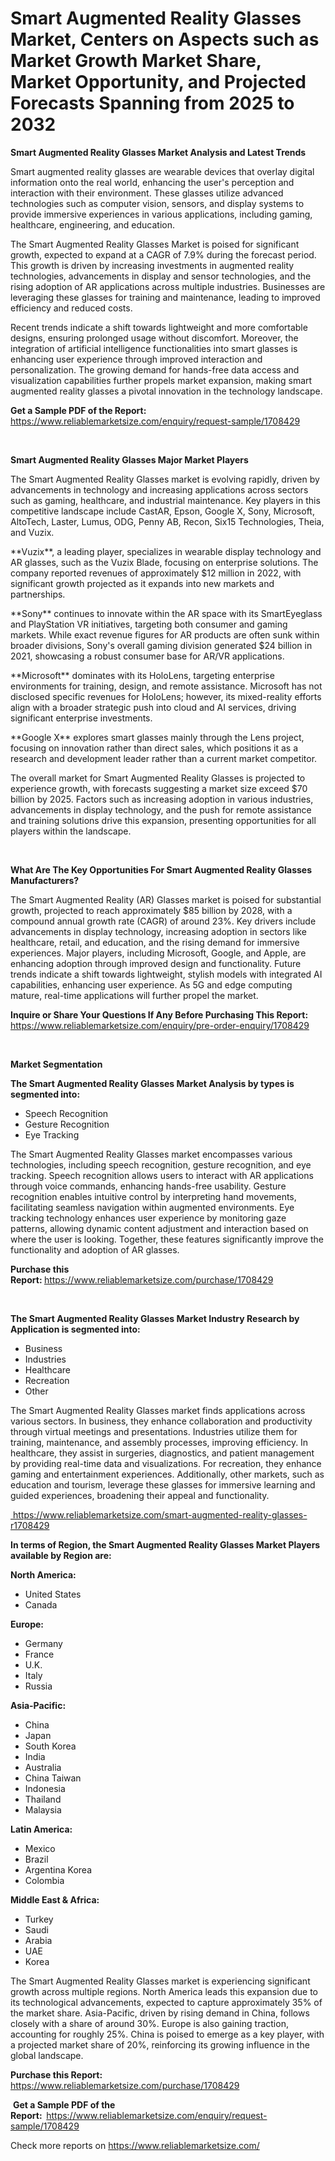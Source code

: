<p><h1>Smart Augmented Reality Glasses Market, Centers on Aspects such as Market Growth Market Share, Market Opportunity, and Projected Forecasts Spanning from 2025 to 2032</h1></p><p><strong>Smart Augmented Reality Glasses Market Analysis and Latest Trends</strong></p>
<p><p>Smart augmented reality glasses are wearable devices that overlay digital information onto the real world, enhancing the user's perception and interaction with their environment. These glasses utilize advanced technologies such as computer vision, sensors, and display systems to provide immersive experiences in various applications, including gaming, healthcare, engineering, and education. </p><p>The Smart Augmented Reality Glasses Market is poised for significant growth, expected to expand at a CAGR of 7.9% during the forecast period. This growth is driven by increasing investments in augmented reality technologies, advancements in display and sensor technologies, and the rising adoption of AR applications across multiple industries. Businesses are leveraging these glasses for training and maintenance, leading to improved efficiency and reduced costs.</p><p>Recent trends indicate a shift towards lightweight and more comfortable designs, ensuring prolonged usage without discomfort. Moreover, the integration of artificial intelligence functionalities into smart glasses is enhancing user experience through improved interaction and personalization. The growing demand for hands-free data access and visualization capabilities further propels market expansion, making smart augmented reality glasses a pivotal innovation in the technology landscape.</p></p>
<p><strong>Get a Sample PDF of the Report:&nbsp;</strong> <a href="https://www.reliablemarketsize.com/enquiry/request-sample/1708429?utm_campaign=3447&utm_medium=2&utm_source=Github&utm_content=ia&utm_term=05042025&utm_id=smart-augmented-reality-glasses">https://www.reliablemarketsize.com/enquiry/request-sample/1708429</a></p>
<p>&nbsp;</p>
<p><strong>Smart Augmented Reality Glasses Major Market Players</strong></p>
<p><p>The Smart Augmented Reality Glasses market is evolving rapidly, driven by advancements in technology and increasing applications across sectors such as gaming, healthcare, and industrial maintenance. Key players in this competitive landscape include CastAR, Epson, Google X, Sony, Microsoft, AltoTech, Laster, Lumus, ODG, Penny AB, Recon, Six15 Technologies, Theia, and Vuzix.</p><p>**Vuzix**, a leading player, specializes in wearable display technology and AR glasses, such as the Vuzix Blade, focusing on enterprise solutions. The company reported revenues of approximately $12 million in 2022, with significant growth projected as it expands into new markets and partnerships.</p><p>**Sony** continues to innovate within the AR space with its SmartEyeglass and PlayStation VR initiatives, targeting both consumer and gaming markets. While exact revenue figures for AR products are often sunk within broader divisions, Sony's overall gaming division generated $24 billion in 2021, showcasing a robust consumer base for AR/VR applications.</p><p>**Microsoft** dominates with its HoloLens, targeting enterprise environments for training, design, and remote assistance. Microsoft has not disclosed specific revenues for HoloLens; however, its mixed-reality efforts align with a broader strategic push into cloud and AI services, driving significant enterprise investments.</p><p>**Google X** explores smart glasses mainly through the Lens project, focusing on innovation rather than direct sales, which positions it as a research and development leader rather than a current market competitor.</p><p>The overall market for Smart Augmented Reality Glasses is projected to experience growth, with forecasts suggesting a market size exceed $70 billion by 2025. Factors such as increasing adoption in various industries, advancements in display technology, and the push for remote assistance and training solutions drive this expansion, presenting opportunities for all players within the landscape.</p></p>
<p>&nbsp;</p>
<p><strong>What Are The Key Opportunities For Smart Augmented Reality Glasses Manufacturers?</strong></p>
<p><p>The Smart Augmented Reality (AR) Glasses market is poised for substantial growth, projected to reach approximately $85 billion by 2028, with a compound annual growth rate (CAGR) of around 23%. Key drivers include advancements in display technology, increasing adoption in sectors like healthcare, retail, and education, and the rising demand for immersive experiences. Major players, including Microsoft, Google, and Apple, are enhancing adoption through improved design and functionality. Future trends indicate a shift towards lightweight, stylish models with integrated AI capabilities, enhancing user experience. As 5G and edge computing mature, real-time applications will further propel the market.</p></p>
<p><strong>Inquire or Share Your Questions If Any Before Purchasing This Report:</strong> <a href="https://www.reliablemarketsize.com/enquiry/pre-order-enquiry/1708429?utm_campaign=3447&utm_medium=2&utm_source=Github&utm_content=ia&utm_term=05042025&utm_id=smart-augmented-reality-glasses">https://www.reliablemarketsize.com/enquiry/pre-order-enquiry/1708429</a></p>
<p>&nbsp;</p>
<p><strong>Market Segmentation</strong></p>
<p><strong>The Smart Augmented Reality Glasses Market Analysis by types is segmented into:</strong></p>
<p><ul><li>Speech Recognition</li><li>Gesture Recognition</li><li>Eye Tracking</li></ul></p>
<p><p>The Smart Augmented Reality Glasses market encompasses various technologies, including speech recognition, gesture recognition, and eye tracking. Speech recognition allows users to interact with AR applications through voice commands, enhancing hands-free usability. Gesture recognition enables intuitive control by interpreting hand movements, facilitating seamless navigation within augmented environments. Eye tracking technology enhances user experience by monitoring gaze patterns, allowing dynamic content adjustment and interaction based on where the user is looking. Together, these features significantly improve the functionality and adoption of AR glasses.</p></p>
<p><strong>Purchase this Report:&nbsp;</strong><a href="https://www.reliablemarketsize.com/purchase/1708429?utm_campaign=3447&utm_medium=2&utm_source=Github&utm_content=ia&utm_term=05042025&utm_id=smart-augmented-reality-glasses">https://www.reliablemarketsize.com/purchase/1708429</a></p>
<p>&nbsp;</p>
<p><strong>The Smart Augmented Reality Glasses Market Industry Research by Application is segmented into:</strong></p>
<p><ul><li>Business</li><li>Industries</li><li>Healthcare</li><li>Recreation</li><li>Other</li></ul></p>
<p><p>The Smart Augmented Reality Glasses market finds applications across various sectors. In business, they enhance collaboration and productivity through virtual meetings and presentations. Industries utilize them for training, maintenance, and assembly processes, improving efficiency. In healthcare, they assist in surgeries, diagnostics, and patient management by providing real-time data and visualizations. For recreation, they enhance gaming and entertainment experiences. Additionally, other markets, such as education and tourism, leverage these glasses for immersive learning and guided experiences, broadening their appeal and functionality.</p></p>
<p><a href="https://www.reliablemarketsize.com/smart-augmented-reality-glasses-r1708429?utm_campaign=3447&utm_medium=2&utm_source=Github&utm_content=ia&utm_term=05042025&utm_id=smart-augmented-reality-glasses">&nbsp;https://www.reliablemarketsize.com/smart-augmented-reality-glasses-r1708429</a></p>
<p><strong>In terms of Region, the Smart Augmented Reality Glasses Market Players available by Region are:</strong></p>
<p>
    <p> <strong> North America: </strong>
        <ul>
            <li>United States</li>
            <li>Canada</li>
        </ul>
        </p> 
    <p> <strong> Europe: </strong>
        <ul>
            <li>Germany</li>
            <li>France</li>
            <li>U.K.</li>
            <li>Italy</li>
            <li>Russia</li>
        </ul>
        </p> 
    <p> <strong> Asia-Pacific: </strong>
        <ul>
            <li>China</li>
            <li>Japan</li>
            <li>South Korea</li>
            <li>India</li>
            <li>Australia</li>
            <li>China Taiwan</li>
            <li>Indonesia</li>
            <li>Thailand</li>
            <li>Malaysia</li>
        </ul>
        </p> 
    <p> <strong> Latin America: </strong>
        <ul>
            <li>Mexico</li>
            <li>Brazil</li>
            <li>Argentina Korea</li>
            <li>Colombia</li>
        </ul>
        </p> 
    <p> <strong> Middle East & Africa: </strong>
        <ul>
            <li>Turkey</li>
            <li>Saudi</li>
            <li>Arabia</li>
            <li>UAE</li>
            <li>Korea</li>
        </ul>
    </p>
    </p>
<p><p>The Smart Augmented Reality Glasses market is experiencing significant growth across multiple regions. North America leads this expansion due to its technological advancements, expected to capture approximately 35% of the market share. Asia-Pacific, driven by rising demand in China, follows closely with a share of around 30%. Europe is also gaining traction, accounting for roughly 25%. China is poised to emerge as a key player, with a projected market share of 20%, reinforcing its growing influence in the global landscape.</p></p>
<p><strong>Purchase this Report: </strong><a href="https://www.reliablemarketsize.com/purchase/1708429?utm_campaign=3447&utm_medium=2&utm_source=Github&utm_content=ia&utm_term=05042025&utm_id=smart-augmented-reality-glasses">https://www.reliablemarketsize.com/purchase/1708429</a></p>
<p>&nbsp;<strong>Get a Sample PDF of the Report:&nbsp;&nbsp;</strong><a href="https://www.reliablemarketsize.com/enquiry/request-sample/1708429?utm_campaign=3447&utm_medium=2&utm_source=Github&utm_content=ia&utm_term=05042025&utm_id=smart-augmented-reality-glasses">https://www.reliablemarketsize.com/enquiry/request-sample/1708429</a></p>
<p><strong></strong></p>
<p>Check more reports on <a href="https://www.reliablemarketsize.com/?utm_campaign=3447&utm_medium=2&utm_source=Github&utm_content=ia&utm_term=05042025&utm_id=smart-augmented-reality-glasses">https://www.reliablemarketsize.com/</a></p>